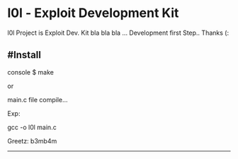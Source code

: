 # l0l - Exploit Development Kit

l0l Project is Exploit Dev. Kit bla bla bla ... Development first Step.. Thanks (:

#Install
-----

console $ make


or 

  main.c file compile... 

Exp: 

  gcc -o l0l main.c  
  

  Greetz: b3mb4m
  
-----
